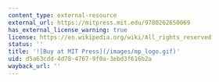 ```yaml
---
content_type: external-resource
external_url: https://mitpress.mit.edu/9780262650069
has_external_license_warning: true
license: https://en.wikipedia.org/wiki/All_rights_reserved
status: ''
title: '![Buy at MIT Press](/images/mp_logo.gif)'
uid: d5a63cdd-4d78-4767-9f0a-3ebd3f616b2a
wayback_url: ''
---
```

